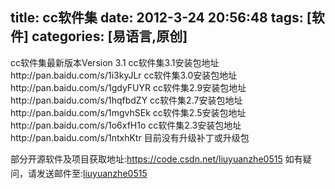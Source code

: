 title: cc软件集
date: 2012-3-24 20:56:48
tags: [软件]
categories: [易语言,原创]
---
cc软件集最新版本Version 3.1
cc软件集3.1安装包地址http://pan.baidu.com/s/1i3kyJLr
cc软件集3.0安装包地址http://pan.baidu.com/s/1gdyFUYR
cc软件集2.9安装包地址http://pan.baidu.com/s/1hqfbdZY
cc软件集2.7安装包地址http://pan.baidu.com/s/1mgvhSEk
cc软件集2.5安装包地址http://pan.baidu.com/s/1o6xfH1o
cc软件集2.3安装包地址http://pan.baidu.com/s/1ntxhKtr
目前没有升级补丁或升级包

部分开源软件及项目获取地址:https://code.csdn.net/liuyuanzhe0515
如有疑问，请发送邮件至:<a style="line-height: 28px;" rel="nofollow" href="mailto:294068487@qq.com">liuyuanzhe0515</a></div>
